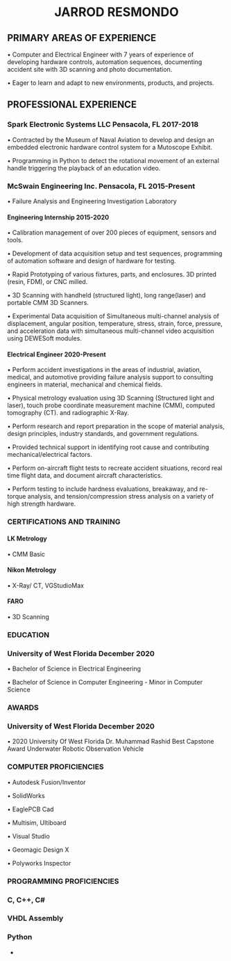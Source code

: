 


<p>

<h1  align="center">JARROD RESMONDO</h1>


</P>



## PRIMARY AREAS OF EXPERIENCE
•	Computer and Electrical Engineer with 7 years of experience of developing hardware controls, automation sequences, documenting accident site 		with 3D scanning and photo documentation.

•	Eager to learn and adapt to new environments, products, and projects.

## PROFESSIONAL EXPERIENCE  

### Spark Electronic Systems LLC  Pensacola, FL	2017-2018

•	Contracted by the Museum of Naval Aviation to develop and design an embedded electronic hardware control system for a Mutoscope Exhibit.

•	Programming in Python to detect the rotational movement of an external handle triggering the playback of an education video.


### McSwain Engineering Inc.  Pensacola, FL	2015-Present

•	Failure Analysis and Engineering Investigation Laboratory

#### Engineering Internship 2015-2020

•	Calibration management of over 200 pieces of equipment, sensors and tools.

•	Development of data acquisition setup and test sequences, programming of automation software and design of hardware for testing.

•	Rapid Prototyping of various fixtures, parts, and enclosures. 3D printed (resin, FDM), or CNC milled.

•	3D Scanning with handheld (structured light), long range(laser) and portable CMM 3D Scanners.

•	Experimental Data acquisition of Simultaneous multi-channel analysis of displacement, angular position, temperature, stress, strain, force, pressure, and acceleration data with simultaneous multi-channel video acquisition using DEWESoft modules.

#### Electrical Engineer 2020-Present

•	Perform accident investigations in the areas of industrial, aviation, medical, and automotive providing failure analysis support to consulting engineers in material, mechanical and chemical fields.

•	Physical metrology evaluation using 3D Scanning (Structured light and laser), touch probe coordinate measurement machine (CMM), computed tomography (CT).
	and radiographic X-Ray.

•	Perform research and report preparation in the scope of material analysis, design principles, industry standards, and government regulations.

•	Provided technical support in identifying root cause and contributing mechanical/electrical
	factors.

•	Perform on-aircraft flight tests to recreate accident situations, record real time flight data, and document aircraft characteristics.

•	Perform testing to include hardness evaluations, breakaway, and re-torque analysis, and
	tension/compression stress analysis on a variety of high strength hardware.





### CERTIFICATIONS AND TRAINING

#### LK Metrology 
	
•	CMM Basic

#### Nikon Metrology

•	X-Ray/ CT, VGStudioMax

#### FARO 
•	3D Scanning


### EDUCATION  

### University of West Florida	December 2020

•	Bachelor of Science in Electrical Engineering   

•	Bachelor of Science in Computer Engineering - Minor in Computer Science

### AWARDS  

### University of West Florida	December 2020

•	2020 University Of West Florida Dr. Muhammad Rashid Best Capstone Award 
		Underwater Robotic Observation Vehicle


### COMPUTER PROFICIENCIES  

•	Autodesk Fusion/Inventor

•	SolidWorks 

•	EaglePCB Cad

•	Multisim, Ultiboard

•	Visual Studio

•	Geomagic Design X

•	Polyworks Inspector
 

### PROGRAMMING PROFICIENCIES  

### C,		 C++,		 C# 

### VHDL 		Assembly 

### Python 




-